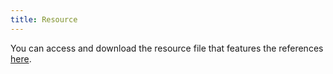 ```yaml
---
title: Resource
---
```


You can access and download the resource file that features the references [here](https://repository.nie.edu.sg/bitstream/10497/20862/5/Mindfulness_TM_2017.html).